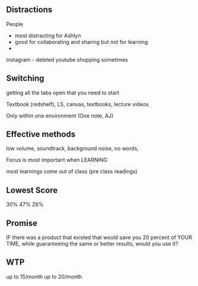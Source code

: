 
## Distractions 
People
- most distracting for Ashlyn
- good for collaborating and sharing but not for learning
- 
instagram - deleted
youtube
shopping sometimes

## Switching 
getting all the tabs open that you need to start

Textbook (redshelf), LS, canvas, textbooks, lecture videos

Only within one environment (One note, AJ)

## Effective methods

low volume, soundtrack, background noise, no words, 

Focus is most important when LEARNING

most learnings come out of class (pre class readings)
 
## Lowest Score
30%
47%
28%

## Promise
IF there was a product that existed that would save you 20 percent of YOUR TIME, while guaranteeing the same or better results, would you use it? 

## WTP 
up to 15/month
up to 20/month
